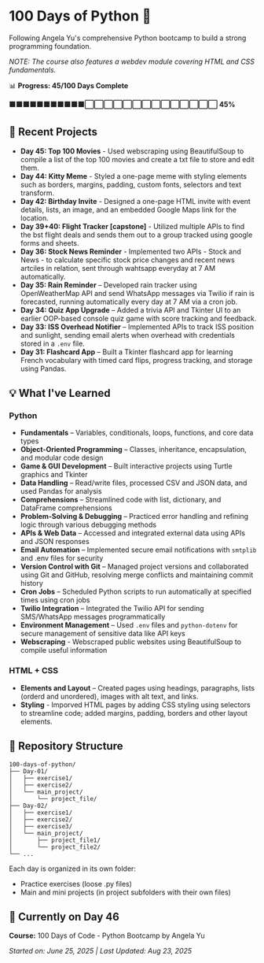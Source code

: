 # 100 Days of Python 🐍

Following Angela Yu's comprehensive Python bootcamp to build a strong programming foundation.

*NOTE: The course also features a webdev module covering HTML and CSS fundamentals.* 

📊 **Progress: 45/100 Days Complete**

**🟩🟩🟩🟩🟩🟩🟩🟩🟩🟩🟩⬜⬜⬜⬜⬜⬜⬜⬜⬜⬜⬜⬜⬜⬜ 45%**


## 🚀 Recent Projects
- **Day 45: Top 100 Movies** - Used webscraping using BeautifulSoup to compile a list of the top 100 movies and create a txt file to store and edit them. 
- **Day 44: Kitty Meme** - Styled a one-page meme with styling elements such as borders, margins, padding, custom fonts, selectors and text transform. 
- **Day 42: Birthday Invite** - Designed a one-page HTML invite with event details, lists, an image, and an embedded Google Maps link for the location.
- **Day 39+40: Flight Tracker [capstone]** - Utilized multiple APIs to find the bst flight deals and sends them out to a group tracked using google forms and sheets.
- **Day 36: Stock News Reminder** - Implemented two APIs - Stock and News - to calculate specific stock price changes and recent news artciles in relation, sent through wahtsapp everyday at 7 AM automatically. 
- **Day 35: Rain Reminder** – Developed rain tracker using OpenWeatherMap API and send WhatsApp messages via Twilio if rain is forecasted, running automatically every day at 7 AM via a cron job.
- **Day 34: Quiz App Upgrade** – Added a trivia API and Tkinter UI to an earlier OOP-based console quiz game with score tracking and feedback.
- **Day 33: ISS Overhead Notifier** – Implemented APIs to track ISS position and sunlight, sending email alerts when overhead with credentials stored in a `.env` file.
- **Day 31: Flashcard App** – Built a Tkinter flashcard app for learning French vocabulary with timed card flips, progress tracking, and storage using Pandas.

## 💡 What I've Learned

### **Python**
- **Fundamentals** – Variables, conditionals, loops, functions, and core data types  
- **Object-Oriented Programming** – Classes, inheritance, encapsulation, and modular code design  
- **Game & GUI Development** – Built interactive projects using Turtle graphics and Tkinter  
- **Data Handling** – Read/write files, processed CSV and JSON data, and used Pandas for analysis  
- **Comprehensions** – Streamlined code with list, dictionary, and DataFrame comprehensions  
- **Problem-Solving & Debugging** – Practiced error handling and refining logic through various debugging methods  
- **APIs & Web Data** – Accessed and integrated external data using APIs and JSON responses  
- **Email Automation** – Implemented secure email notifications with `smtplib` and .env files for security  
- **Version Control with Git** – Managed project versions and collaborated using Git and GitHub, resolving merge conflicts and maintaining commit history  
- **Cron Jobs** – Scheduled Python scripts to run automatically at specified times using cron jobs  
- **Twilio Integration** – Integrated the Twilio API for sending SMS/WhatsApp messages programmatically  
- **Environment Management** – Used `.env` files and `python-dotenv` for secure management of sensitive data like API keys
- **Webscraping** - Webscraped public websites using BeautifulSoup to compile useful information  

### **HTML + CSS**
- **Elements and Layout** – Created pages using headings, paragraphs, lists (orderd and unordered), images with alt text, and links.
- **Styling** - Imporved HTML pages by adding CSS styling using selectors to streamline code; added margins, padding, borders and other layout elements. 

## 📁 Repository Structure

```
100-days-of-python/
├── Day-01/
│   ├── exercise1/
│   ├── exercise2/
│   └── main_project/
│       └── project_file/ 
├── Day-02/
│   ├── exercise1/
│   ├── exercise2/
│   ├── exercise3/
│   └── main_project/
│       ├── project_file1/
│       └── project_file2/    
└── ...
```

Each day is organized in its own folder:
* Practice exercises (loose .py files)
* Main and mini projects (in project subfolders with their own files)

## 🎯 Currently on Day 46

**Course:** 100 Days of Code - Python Bootcamp by Angela Yu

*Started on: June 25, 2025 | Last Updated: Aug 23, 2025*
